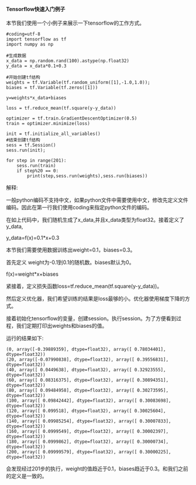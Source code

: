 #### Tensorflow快速入门例子

本节我们使用一个小例子来展示一下tensorflow的工作方式。

```
#coding=utf-8
import tensorflow as tf
import numpy as np

#生成数据
x_data = np.random.rand(100).astype(np.float32)
y_data = x_data*0.1+0.3

#开始创建tf结构
weights = tf.Variable(tf.random_uniform([1],-1.0,1.0));
biases = tf.Variable(tf.zeros([1]))

y=weights*x_data+biases

loss = tf.reduce_mean(tf.square(y-y_data))

optimizer = tf.train.GradientDescentOptimizer(0.5)
train = optimizer.minimize(loss)

init = tf.initialize_all_variables()
#结束创建tf结构
sess = tf.Session()
sess.run(init);

for step in range(201):
    sess.run(train)
    if step%20 == 0:
        print(step,sess.run(weights),sess.run(biases))
```

解释:

一般python编码不支持中文，如果python文件中需要使用中文，修改先定义文件编码。因此在第一行我们使用coding来指定python文件的编码。

在如上代码中，我们随机生成了x\_data,并且x\_data类型为float32。接着定义了 y\_data,

y\_data=f\(x\)=0.1\*x+0.3

本节我们需要使用数据训练出weight=0.1，biases=0.3。

首先定义 weight为-0.1到0.1的随机数。biases默认为0。

f\(x\)=weight\*x+biases

紧接着，定义损失函数loss=tf.reduce\_mean\(tf.square\(y-y\_data\)\)。

然后定义优化器，我们希望训练的结果是loss最够的小。优化器使用梯度下降的方式。

接着初始化tensorflow的变量，创建session。执行session。为了方便看到过程，我们定期打印出weights和biases的值。

运行的结果如下:

```
(0, array([-0.39889359], dtype=float32), array([ 0.78034401], dtype=float32))
(20, array([-0.07990838], dtype=float32), array([ 0.39556831], dtype=float32))
(40, array([ 0.0449638], dtype=float32), array([ 0.32923555], dtype=float32))
(60, array([ 0.08316375], dtype=float32), array([ 0.30894351], dtype=float32))
(80, array([ 0.09484958], dtype=float32), array([ 0.30273595], dtype=float32))
(100, array([ 0.09842442], dtype=float32), array([ 0.30083698], dtype=float32))
(120, array([ 0.099518], dtype=float32), array([ 0.30025604], dtype=float32))
(140, array([ 0.09985254], dtype=float32), array([ 0.30007833], dtype=float32))
(160, array([ 0.0999549], dtype=float32), array([ 0.30002397], dtype=float32))
(180, array([ 0.0999862], dtype=float32), array([ 0.30000734], dtype=float32))
(200, array([ 0.09999579], dtype=float32), array([ 0.30000225], dtype=float32))
```

会发现经过201步的执行，weight的值趋近于0.1，biases趋近于0.3。和我们之前的定义是一致的。

